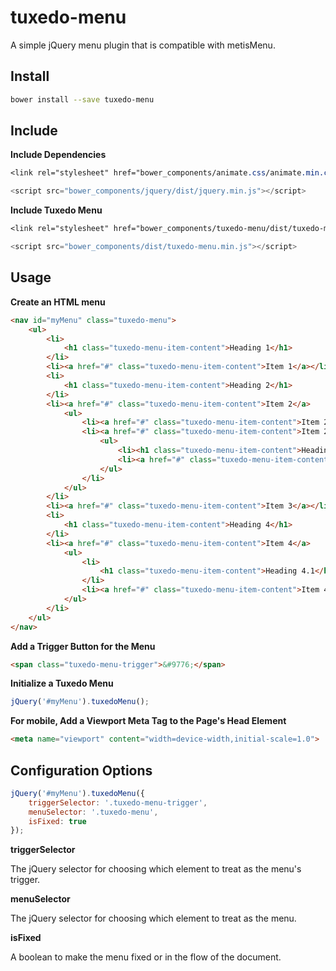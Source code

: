 # tuxedo-menu
A simple jQuery menu plugin that is compatible with metisMenu.

## Install
```bash
bower install --save tuxedo-menu
```

## Include
__Include Dependencies__
```css
<link rel="stylesheet" href="bower_components/animate.css/animate.min.css">
```

```javascript
<script src="bower_components/jquery/dist/jquery.min.js"></script>
```

__Include Tuxedo Menu__
```css
<link rel="stylesheet" href="bower_components/tuxedo-menu/dist/tuxedo-menu.min.css" />
```

```javascript
<script src="bower_components/dist/tuxedo-menu.min.js"></script>
```


## Usage
__Create an HTML menu__
```html
<nav id="myMenu" class="tuxedo-menu">
    <ul>
        <li>
            <h1 class="tuxedo-menu-item-content">Heading 1</h1>
        </li>
        <li><a href="#" class="tuxedo-menu-item-content">Item 1</a></li>
        <li>
            <h1 class="tuxedo-menu-item-content">Heading 2</h1>
        </li>
        <li><a href="#" class="tuxedo-menu-item-content">Item 2</a>
            <ul>
                <li><a href="#" class="tuxedo-menu-item-content">Item 2.1</a></li>
                <li><a href="#" class="tuxedo-menu-item-content">Item 2.2</a>
                    <ul>
                        <li><h1 class="tuxedo-menu-item-content">Heading 2.2.1</h1></li>
                        <li><a href="#" class="tuxedo-menu-item-content">Item 2.2.1</a></li>
                    </ul>
                </li>
            </ul>
        </li>
        <li><a href="#" class="tuxedo-menu-item-content">Item 3</a></li>
        <li>
            <h1 class="tuxedo-menu-item-content">Heading 4</h1>
        </li>
        <li><a href="#" class="tuxedo-menu-item-content">Item 4</a>
            <ul>
                <li>
                    <h1 class="tuxedo-menu-item-content">Heading 4.1</h1>
                </li>
                <li><a href="#" class="tuxedo-menu-item-content">Item 4.1</a></li>
            </ul>
        </li>
    </ul>
</nav>
```

__Add a Trigger Button for the Menu__
```html
<span class="tuxedo-menu-trigger">&#9776;</span>
```

__Initialize a Tuxedo Menu__
```javascript
jQuery('#myMenu').tuxedoMenu();
```

__For mobile, Add a Viewport Meta Tag to the Page's Head Element__
```html
<meta name="viewport" content="width=device-width,initial-scale=1.0">
```

##  Configuration Options

```javascript
jQuery('#myMenu').tuxedoMenu({
    triggerSelector: '.tuxedo-menu-trigger',
    menuSelector: '.tuxedo-menu',
    isFixed: true
});
```

__triggerSelector__

The jQuery selector for choosing which element to treat as the menu's trigger.

__menuSelector__

The jQuery selector for choosing which element to treat as the menu.

__isFixed__

A boolean to make the menu fixed or in the flow of the document.

